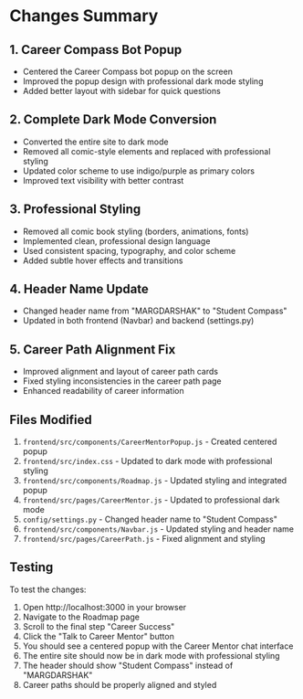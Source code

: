 # Changes Summary

## 1. Career Compass Bot Popup
- Centered the Career Compass bot popup on the screen
- Improved the popup design with professional dark mode styling
- Added better layout with sidebar for quick questions

## 2. Complete Dark Mode Conversion
- Converted the entire site to dark mode
- Removed all comic-style elements and replaced with professional styling
- Updated color scheme to use indigo/purple as primary colors
- Improved text visibility with better contrast

## 3. Professional Styling
- Removed all comic book styling (borders, animations, fonts)
- Implemented clean, professional design language
- Used consistent spacing, typography, and color scheme
- Added subtle hover effects and transitions

## 4. Header Name Update
- Changed header name from "MARGDARSHAK" to "Student Compass"
- Updated in both frontend (Navbar) and backend (settings.py)

## 5. Career Path Alignment Fix
- Improved alignment and layout of career path cards
- Fixed styling inconsistencies in the career path page
- Enhanced readability of career information

## Files Modified
1. `frontend/src/components/CareerMentorPopup.js` - Created centered popup
2. `frontend/src/index.css` - Updated to dark mode with professional styling
3. `frontend/src/components/Roadmap.js` - Updated styling and integrated popup
4. `frontend/src/pages/CareerMentor.js` - Updated to professional dark mode
5. `config/settings.py` - Changed header name to "Student Compass"
6. `frontend/src/components/Navbar.js` - Updated styling and header name
7. `frontend/src/pages/CareerPath.js` - Fixed alignment and styling

## Testing
To test the changes:
1. Open http://localhost:3000 in your browser
2. Navigate to the Roadmap page
3. Scroll to the final step "Career Success"
4. Click the "Talk to Career Mentor" button
5. You should see a centered popup with the Career Mentor chat interface
6. The entire site should now be in dark mode with professional styling
7. The header should show "Student Compass" instead of "MARGDARSHAK"
8. Career paths should be properly aligned and styled